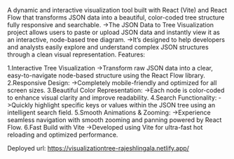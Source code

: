 A dynamic and interactive visualization tool built with React (Vite) and React Flow that transforms JSON data into a beautiful, color-coded tree structure fully responsive and searchable.
->The JSON Data to Tree Visualization project allows users to paste or upload JSON data and instantly view it as an interactive, node-based tree diagram.
->It’s designed to help developers and analysts easily explore and understand complex JSON structures through a clean visual representation.
Features:

1.Interactive Tree Visualization
  ->Transform raw JSON data into a clear, easy-to-navigate node-based structure using the React Flow library.
2.Responsive Design:
->Completely mobile-friendly and optimized for all screen sizes.
3.Beautiful Color Representation:
->Each node is color-coded to enhance visual clarity and improve readability.
4.Search Functionality:
->Quickly highlight specific keys or values within the JSON tree using an intelligent search field.
5.Smooth Animations & Zooming:
->Experience seamless navigation with smooth zooming and panning powered by React Flow.
6.Fast Build with Vite
->Developed using Vite for ultra-fast hot reloading and optimized performance.

Deployed url: https://visualizationtree-rajeshlingala.netlify.app/
